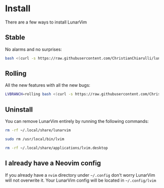 # Install

There are a few ways to install LunarVim

## Stable

No alarms and no surprises:

```bash
bash <(curl -s https://raw.githubusercontent.com/ChristianChiarulli/lunarvim/master/utils/installer/install.sh)
```

## Rolling

All the new features with all the new bugs:

```bash
LVBRANCH=rolling bash <(curl -s https://raw.githubusercontent.com/ChristianChiarulli/lunarvim/rolling/utils/installer/install.sh)
```

## Uninstall

You can remove LunarVim entirely by running the following commands: 

```bash
rm -rf ~/.local/share/lunarvim

sudo rm /usr/local/bin/lvim

rm -rf ~/.local/share/applications/lvim.desktop
```

## I already have a Neovim config

If you already have a `nvim` directory under `~/.config` don't worry LunarVim will not overwrite it. Your LunarVim config will be located in `~/.config/lvim`

